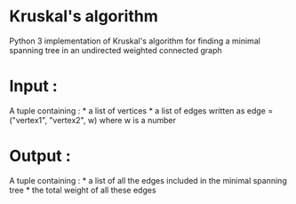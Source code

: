 # Kruskal's algorithm
Python 3 implementation of Kruskal's algorithm for finding a minimal spanning tree in an undirected weighted connected graph

# Input :

  A tuple containing : 
      * a list of vertices
      * a list of edges written as edge = ("vertex1", "vertex2", w) where w is a number
    
# Output :

A tuple containing :
    * a list of all the edges included in the minimal spanning tree
    * the total weight of all these edges
